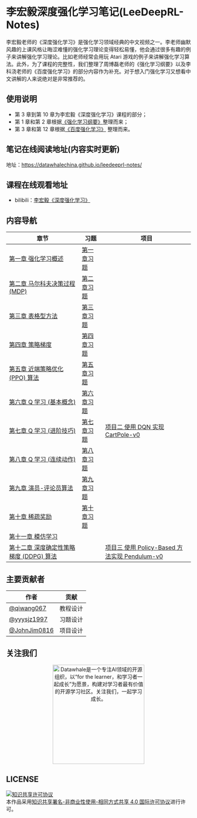 # 李宏毅深度强化学习笔记(LeeDeepRL-Notes)

李宏毅老师的《深度强化学习》是强化学习领域经典的中文视频之一。李老师幽默风趣的上课风格让晦涩难懂的强化学习理论变得轻松易懂，他会通过很多有趣的例子来讲解强化学习理论。比如老师经常会用玩 Atari 游戏的例子来讲解强化学习算法。此外，为了课程的完整性，我们整理了周博磊老师的《强化学习纲要》以及李科浇老师的《百度强化学习》的部分内容作为补充。对于想入门强化学习又想看中文讲解的人来说绝对是非常推荐的。

## 使用说明

* 第 3 章到第 10 章为李宏毅《深度强化学习》课程的部分；
* 第 1 章和第 2 章根据[《强化学习纲要》](https://github.com/zhoubolei/introRL)整理而来；
* 第 3 章和第 12 章根据[《百度强化学习》](https://aistudio.baidu.com/aistudio/education/group/info/1335) 整理而来。


## 笔记在线阅读地址(内容实时更新)
地址：https://datawhalechina.github.io/leedeeprl-notes/

## 课程在线观看地址
- bilibili：[李宏毅《深度强化学习》](https://www.bilibili.com/video/BV1MW411w79n)

## 内容导航
| 章节 | 习题 | 项目 |
|------|------|------|
|[第一章 强化学习概述](https://datawhalechina.github.io/leedeeprl-notes/#/chapter1/chapter1) |   [第一章习题](https://datawhalechina.github.io/leedeeprl-notes/#/chapter1/chapter1_questions&keywords)   |      |
|[第二章 马尔科夫决策过程 (MDP)](https://datawhalechina.github.io/leedeeprl-notes/#/chapter2/chapter2)      |   [第二章习题](https://datawhalechina.github.io/leedeeprl-notes/#/chapter2/chapter2_questions&keywords)    |      |
|[第三章 表格型方法](https://datawhalechina.github.io/leedeeprl-notes/#/chapter3/chapter3) |   [第三章习题](https://datawhalechina.github.io/leedeeprl-notes/#/chapter3/chapter3_questions&keywords)    |      |
|[第四章 策略梯度](https://datawhalechina.github.io/leedeeprl-notes/#/chapter4/chapter4) |   [第四章习题](https://datawhalechina.github.io/leedeeprl-notes/#/chapter4/chapter4_questions&keywords)    |      |
|[第五章 近端策略优化 (PPO) 算法](https://datawhalechina.github.io/leedeeprl-notes/#/chapter5/chapter5) |    [第五章习题](https://datawhalechina.github.io/leedeeprl-notes/#/chapter5/chapter5_questions&keywords)   |      |
| [第六章 Q 学习 (基本概念)](https://datawhalechina.github.io/leedeeprl-notes/#/chapter6/chapter6)| [第六章习题](https://datawhalechina.github.io/leedeeprl-notes/#/chapter6/chapter6_questions&keywords)     |      |
|[第七章 Q 学习 (进阶技巧)](https://datawhalechina.github.io/leedeeprl-notes/#/chapter7/chapter7) | [第七章习题](https://datawhalechina.github.io/leedeeprl-notes/#/chapter7/chapter7_questions&keywords)     |  [项目二 使用 DQN 实现 CartPole-v0](https://datawhalechina.github.io/leedeeprl-notes/#/chapter7/project2)  |
|[第八章 Q 学习 (连续动作)](https://datawhalechina.github.io/leedeeprl-notes/#/chapter8/chapter8) | [第八章习题](https://datawhalechina.github.io/leedeeprl-notes/#/chapter8/chapter8_questions&keywords)      |      |
|[第九章 演员-评论员算法](https://datawhalechina.github.io/leedeeprl-notes/#/chapter9/chapter9) |   [第九章习题](https://datawhalechina.github.io/leedeeprl-notes/#/chapter9/chapter9_questions&keywords)     |      |
|[第十章 稀疏奖励](https://datawhalechina.github.io/leedeeprl-notes/#/chapter10/chapter10) |   [第十章习题](https://datawhalechina.github.io/leedeeprl-notes/#/chapter10/chapter10_questions&keywords)    |      |
|[第十一章 模仿学习](https://datawhalechina.github.io/leedeeprl-notes/#/chapter11/chapter11) |      |      |
|[第十二章 深度确定性策略梯度 (DDPG) 算法](https://datawhalechina.github.io/leedeeprl-notes/#/chapter12/chapter12) |      | [项目三 使用 Policy-Based 方法实现 Pendulum-v0](https://datawhalechina.github.io/leedeeprl-notes/#/chapter12/project3) |
## 主要贡献者

| 作者 | 贡献 |
|------|------|
|   [@qiwang067](https://github.com/qiwang067)   | 教程设计 |
|   [@yyysjz1997](https://github.com/yyysjz1997)   |   习题设计   |
|  [@JohnJim0816](https://github.com/JohnJim0816)    |  项目设计|

## 关注我们

<div align=center><img src="https://raw.githubusercontent.com/datawhalechina/pumpkin-book/master/res/qrcode.jpeg" width = "250" height = "270" alt="Datawhale是一个专注AI领域的开源组织，以“for the learner，和学习者一起成长”为愿景，构建对学习者最有价值的开源学习社区。关注我们，一起学习成长。"></div>

## LICENSE
<a rel="license" href="http://creativecommons.org/licenses/by-nc-sa/4.0/"><img alt="知识共享许可协议" style="border-width:0" src="https://img.shields.io/badge/license-CC%20BY--NC--SA%204.0-lightgrey" /></a><br />本作品采用<a rel="license" href="http://creativecommons.org/licenses/by-nc-sa/4.0/">知识共享署名-非商业性使用-相同方式共享 4.0 国际许可协议</a>进行许可。

